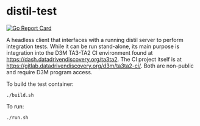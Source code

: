 # distil-test

[![Go Report Card](https://goreportcard.com/badge/github.com/uncharted-distil/distil-test)](https://goreportcard.com/report/github.com/uncharted-distil/distil-test)

A headless client that interfaces with a running distil server to perform integration tests.  While it can be run stand-alone, its main purpose is integration into the D3M TA3-TA2 CI environment found at https://dash.datadrivendiscovery.org/ta3ta2.  The CI project itself is at https://gitlab.datadrivendiscovery.org/d3m/ta3ta2-ci/.  Both are non-public and require D3M program access.

To build the test container:
```shell
./build.sh
```

To run:
```
./run.sh
```

